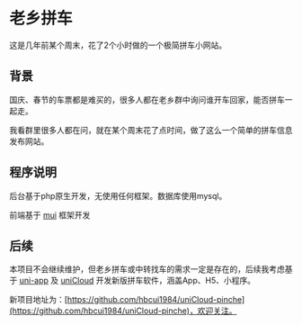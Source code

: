 # 老乡拼车

这是几年前某个周末，花了2个小时做的一个极简拼车小网站。

## 背景

国庆、春节的车票都是难买的，很多人都在老乡群中询问谁开车回家，能否拼车一起走。

我看群里很多人都在问，就在某个周末花了点时间，做了这么一个简单的拼车信息发布网站。

## 程序说明

后台基于php原生开发，无使用任何框架。数据库使用mysql。

前端基于 [mui](https://dev.dcloud.net.cn/mui/) 框架开发


## 后续

本项目不会继续维护，但老乡拼车或中转找车的需求一定是存在的，后续我考虑基于 [uni-app](https://uniapp.dcloud.net.cn/README) 及 [uniCloud](https://uniapp.dcloud.net.cn/uniCloud/README) 开发新版拼车软件，涵盖App、H5、小程序。

新项目地址为：[https://github.com/hbcui1984/uniCloud-pinche](https://github.com/hbcui1984/uniCloud-pinche)，欢迎关注。